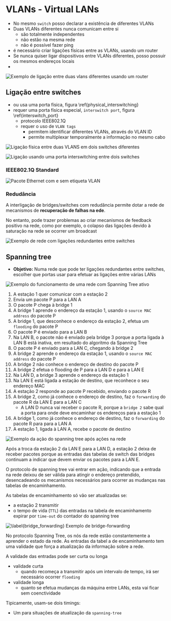 # VLANs - Virtual LANs
- No mesmo `switch` posso declarar a existência de diferentes VLANs
- Duas VLANs diferentes nunca comunicam entre si
	- são totalmente independentes
	- não estão na mesma rede
	- não é possível fazer ping
- é necessário criar ligações físicas entre as VLANs, usando um router
- Se nunca quiser ligar dispositivos entre VLANs diferentes, posso possuir os mesmos endereços locais
-
![Exemplo de ligação entre duas vlans diferentes usando um router](../pictures/vlans.png)

## Ligação entre switches
- ou usa uma porta física, figura \ref{physical_interswitching}
- requer uma porta física especial, `interswitch port`, figura \ref{interswitch_port}
	- protocolo IEEE802.1Q
	- requer o uso de `VLAN tags`
		- permitem identificar diferentes VLANs, através do VLAN ID 
		- permite multiplexar temporalmente a informação no mesmo cabo

![Ligação física entre duas VLANS em dois switches diferentes](../pictures/physical_interswitching.png)

![Ligação usando uma porta interswitching entre dois switches](../pictures/interswitch_port.png)

### IEEE802.1Q Standard
![Pacote Ethernet com e sem etiqueta VLAN](../pictures/IEEE8021Q.png)

### Redudância
A interligação de bridges/switches com redudância permite dotar a rede de mecanismos de **recuperação de falhas na ede**. 

No entanto, pode trazer problemas ao criar mecanismos de feedback positivo na rede, como por exemplo, o colapso das ligações devido à saturação na rede se ocorrer um broadcast

![Exemplo de rede com ligações redundantes entre `switches`](../pictures/switch_network_redudancy.png)

## Spanning tree
- **Objetivo:** Numa rede que pode ter ligações redundantes entre switches, escolher que portas usar para efetuar as ligações entre várias LANs

![Exemplo do funcionamento de uma rede com Spanning Tree ativo](../pictures/spanning_tree_mechanism.png)

1. A estação 1 quer comunicar com a estação 2
2. Envia um pacote P para a LAN A
3. O pacote P chega à bridge 1
4. A bridge 1 aprende o endereço da estação 1, usando o `source MAC address` do pacote P
4. A bridge 1, que desconhece o endereço da estação 2, efetua um `flooding` do pacote P
5. O pacote P é enviado para a LAN B
6. Na LAN B, o pacote não é enviado pela bridge 3 porque a porta ligada à LAN B está inativa, em resultado do algoritmo da Spanning Tree
6. O pacote P é enviado para a LAN C, chegando à bridge 2
8. A bridge 2 aprende o endereço da estação 1, usando o `source MAC address` do pacote P
9. A bridge 2 não conhece o endereço de destino do pacote P
10. A bridge 2 efetua o flooding de P para a LAN D e para a LAN E
11. Na LAN D, a bridge 3 aprende o endereço da estação 1
11. Na LAN E está ligada a estação de destino, que reconhece o seu endereço MAC
12. A estação 2 responde ao pacote P recebido, enviando o pacote R
13. A bridge 2, como já conhece o endereço de destino, faz o `forwarding` do pacote R da LAN E para a LAN C
	- A LAN D nunca vai receber o pacote R, porque a `bridge 2` sabe qual a porta para onde deve encaminhar os endereços para a estação 1
14. A bridge 1, como já conhece o endereço de destino, faz o `forwarding` do pacote R para para a LAN A
15. A estação 1, ligada à LAN A, recebe o pacote de destino

![Exemplo da ação do spanning tree após ações na rede](../pictures/spanning_tree_network_ttl.png)

Após a troca da estação 2 da LAN E para a LAN D, a estação 2 deixa de receber pacotes porque as entradas das tabelas de switch das bridges continuam a indicar que devem enviar os pacotes para a LAN E.

O protocolo de spanning tree vai entrar em ação, indicando que a entrada na rede deixou de ser válida para atingir o endereço pretendido, desencadeando os mecanismos necessários para ocorrer as mudanças nas tabelas de encaminhamento.

As tabelas de encaminhamento só vão ser atualizadas se:

- a estação 2 transmitir
- o tempo de vida (`TTL`) das entradas na tabela de encaminhamento expirar por `time-out` do contador do spanning tree
	
![\label{bridge_forwarding} Exemplo de bridge-forwarding](../pictures/bridge_forwarding.png)

No protocolo Spanning Tree, os nós da rede estão constantemente a aprender o estado da rede. As entradas da tabel a de encaminhamento tem uma validade que força a atualização da informação sobre a rede.

A validade das entradas pode ser curta ou longa

- validade curta
	- 	quando recomeça a transmitir após um intervalo de tempo, irá ser necessário ocorrer `flooding`
- 	validade longa
	- 	quanto se efetua mudanças da máquina entre LANs, esta vai ficar sem coenctividade
	
Tipicamente, usam-se dois timings:
	
- Um para situações de atualização da `spanning-tree`
